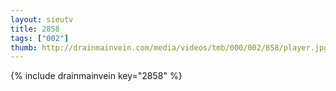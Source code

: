 ```yaml
--- 
layout: sieutv
title: 2858
tags: ["002"]
thumb: http://drainmainvein.com/media/videos/tmb/000/002/858/player.jpg
---
```

{% include drainmainvein key="2858" %} 
